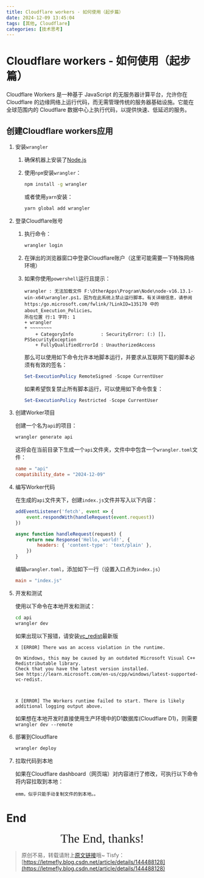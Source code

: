 ```yaml
---
title: Cloudflare workers - 如何使用（起步篇）
date: 2024-12-09 13:45:04
tags: [其他, Cloudflare]
categories: [技术思考]
---
```


# Cloudflare workers - 如何使用（起步篇）

Cloudflare Workers 是一种基于 JavaScript 的无服务器计算平台，允许你在 Cloudflare 的边缘网络上运行代码，而无需管理传统的服务器基础设施。它能在全球范围内的 Cloudflare 数据中心上执行代码，以提供快速、低延迟的服务。

## 创建Cloudflare workers应用

1. 安装`wrangler`

    1. 确保机器上安装了[Node.js](https://nodejs.org/zh-cn)
    2. 使用`npm`安装`wrangler`：
      
        ```bash
        npm install -g wrangler
        ```

        或者使用`yarn`安装：

        ```bash
        yarn global add wrangler
        ```

2. 登录Cloudflare账号

    1. 执行命令：

        ```bash
        wrangler login
        ```
    
    2. 在弹出的浏览器窗口中登录Cloudflare账户（这里可能需要一下特殊网络环境）

    3. 如果你使用`powershell`运行且提示：

        ```
        wrangler : 无法加载文件 F:\OtherApps\Program\Node\node-v16.13.1-win-x64\wrangler.ps1，因为在此系统上禁止运行脚本。有关详细信息，请参阅 https:/go.microsoft.com/fwlink/?LinkID=135170 中的 about_Execution_Policies。
        所在位置 行:1 字符: 1
        + wrangler
        + ~~~~~~~~
            + CategoryInfo          : SecurityError: (:) []，PSSecurityException
            + FullyQualifiedErrorId : UnauthorizedAccess
        ```

        那么可以使用如下命令允许本地脚本运行，并要求从互联网下载的脚本必须有有效的签名：

        ```powershell
        Set-ExecutionPolicy RemoteSigned -Scope CurrentUser
        ```

        如果希望恢复禁止所有脚本运行，可以使用如下命令恢复：

        ```powershell
        Set-ExecutionPolicy Restricted -Scope CurrentUser
        ```

3. 创建Worker项目

    创建一个名为`api`的项目：

    ```bash
    wrangler generate api
    ```

    这将会在当前目录下生成一个`api`文件夹，文件中中包含一个`wrangler.toml`文件：

    ```toml
    name = "api"
    compatibility_date = "2024-12-09"
    ```

4. 编写Worker代码

    在生成的`api`文件夹下，创建`index.js`文件并写入以下内容：

    ```javascript
    addEventListener('fetch', event => {
        event.respondWith(handleRequest(event.request))
    })

    async function handleRequest(request) {
        return new Response('Hello, world!', {
            headers: { 'content-type': 'text/plain' },
        })
    }
    ```

    编辑`wrangler.toml`，添加如下一行（设置入口点为`index.js`）

    ```toml
    main = "index.js"
    ```

5. 开发和测试

    使用以下命令在本地开发和测试：

    ```bash
    cd api
    wrangler dev
    ```

    如果出现以下报错，请安装[vc_redist](https://learn.microsoft.com/zh-cn/cpp/windows/latest-supported-vc-redist)最新版

    ```
    X [ERROR] There was an access violation in the runtime.

    On Windows, this may be caused by an outdated Microsoft Visual C++ Redistributable library.
    Check that you have the latest version installed.
    See https://learn.microsoft.com/en-us/cpp/windows/latest-supported-vc-redist.



    X [ERROR] The Workers runtime failed to start. There is likely additional logging output above.
    ```

    如果想在本地开发时直接使用生产环境中的D1数据库(Cloudflare D1)，则需要`wrangler dev --remote`

6. 部署到Cloudflare

    ```bash
    wrangler deploy
    ```

7. 拉取代码到本地

    如果在Cloudflare dashboard（网页端）对内容进行了修改，可执行以下命令将内容拉取到本地：

    ```
    emm，似乎只能手动复制文件的到本地。。
    ```

<!-- 参考django设计一个简单的worker框架，要求：

1. 每个模块是一个子文件夹，子文件夹中可以实现相关的各种功能
2. main.js中可以导入不同的模块，每个模块对应一个子URL
3. 每个模块中有一个url.js，对应这个子模块中的各种功能。

例如：

其中一个模块是`img`，main.js中导入`img`模块，并设置子URL`img`对应模块`img`。
`img`模块中，有两个`url`：

1. `a.png`显示`svg hello world`
2. `svg`显示`svg nihao`

最终效果：

1. 访问`/img/a.png`显示`a.png`
2. 访问`/img/svg`显示`svg` -->


<!-- 进行如下修改：

1. 我想要设计的是一个框架，在`main.js`中或`img/url.js`中如果使用过多的`if-else`则将会不便于开发，最好参考django写一个列表 -->

<!-- 很棒，进行如下修复：

`const routeHandler = moduleRoutes[path.replace(modulePath, '')]`这段代码中，如果url地址中还有下一级子路径，则会匹配失败。修改为path.replace().第一级url -->

<!-- 不是的。`const nowPath = path.replace(modulePath, '');`，我想获取nowPath的第一级路径 -->

<!-- 介绍js的URL -->

<!-- event.request 中都有哪些内容 -->

<!-- event.request.url可以修改吗？ -->

  <!-- const newRequest = new Request(newUrl, {
    method: event.request.method,
    headers: event.request.headers,
    body: event.request.body,
  });
  这样的话会不会有一些参数/内容没有被复制 -->

<!-- 我不知道都有哪些属性在后续可能被用到，我想复制除了Url之外的所有属性 -->

<!-- 手机通过Wifi连接到校园网，电脑A通过数据线连接手机共享的网络，电脑B也连接到校园网。
已知校园网是一个大局域网，直接连接到其中的设备可以相互访问。
那么，电脑A和电脑B之间在同一个局域网中吗？可以相互访问吗？ -->

<!-- 如果电脑B通过手机的无线热点接入网络， -->

<!-- /github/public?user=LetMeFly666&repo=LeetCode  从event.request中提取参数user和repo -->

<!-- const user = url.searchParams.get('user');
const repo = url.searchParams.get('repo');
这两行有没有语法糖之类的更简单的写法 -->

<!-- 简单的SVG代码，返回文字Hello World，不需要任何格式 -->

<!-- 不指定画布大小，不指定文字大小 -->

<!-- 这样在浏览器中看到的是xml，而不是svg -->

<!-- <svg xmlns="http://www.w3.org/2000/svg">
    <text x="50%" y="50%" fill="black">${text}</text>
</svg>
这样就能被正确解析为svg，不需要额外的HTML代码 -->

<!-- 我需要你返回一个不带有任何格式的svg源码，显示文字Hello World。
我给你的svg中带有x=50%和y=50%样式，这不是我想要的。 -->

<!-- 这样文字就看不到了 -->

<!-- 这个y=20是如何确定的 -->

<!-- 限制一下svg高度，正好为文字大小 -->

<!-- 设置svg的宽度为文字总宽度。使用js完成计算 -->

<!-- 我使用的是node环境，可能无法使用document对象 -->

<!-- X [ERROR] Build failed with 1 error:

  X [ERROR] Could not resolve "canvas"

      github/public/utils/calculateWidth.js:7:33:
        7 │ const { createCanvas } = require('canvas');
          ╵                                  ~~~~~~~~

    You can mark the path "canvas" as external to exclude it from the bundle, which will remove this
  error. You can also surround this "require" call with a try/catch block to handle this failure at
  run-time instead of bundle-time. -->

<!-- 能否不使用第三方库 -->

<!-- 你还是粗略估计吧。
放心，所有文字都是英文 -->

# End

<center><font size="6px" face="Ink Free">The End, thanks!</font></center>

> 原创不易，转载请附上[原文链接](https://blog.letmefly.xyz/2024/12/09/Other-CloudflareWorkers-How2use/)哦~
> Tisfy：[https://letmefly.blog.csdn.net/article/details/144488128](https://letmefly.blog.csdn.net/article/details/144488128)
